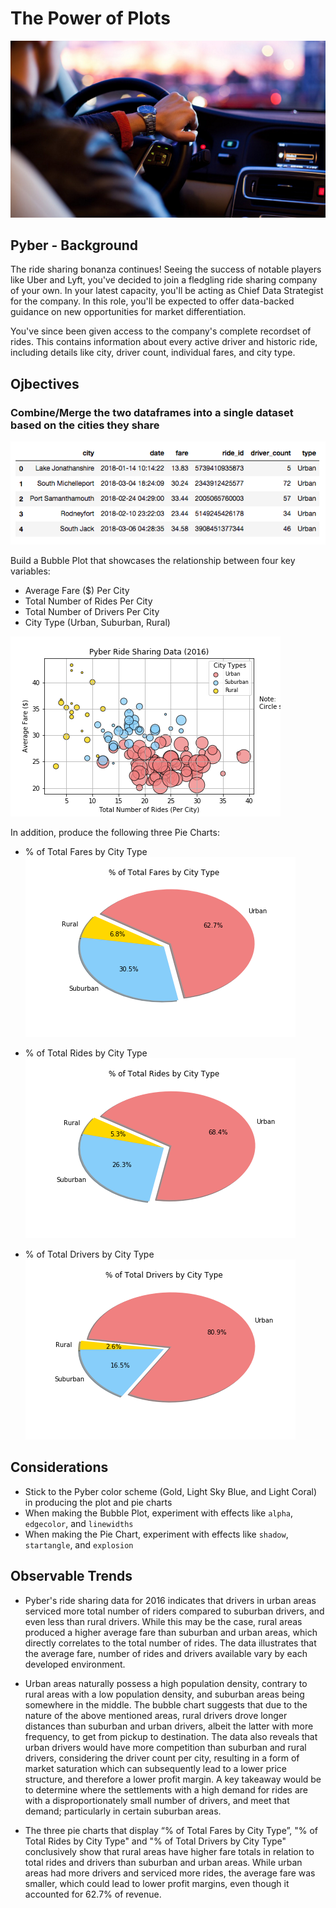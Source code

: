 # The Power of Plots

![x](Images/ride.png)

## Pyber - Background

The ride sharing bonanza continues! Seeing the success of notable players like Uber and Lyft, you've decided to join a fledgling ride sharing company of your own. In your latest capacity, you'll be acting as Chief Data Strategist for the company. In this role, you'll be expected to offer data-backed guidance on new opportunities for market differentiation.

You've since been given access to the company's complete recordset of rides. This contains information about every active driver and historic ride, including details like city, driver count, individual fares, and city type.


## Ojbectives

### Combine/Merge the two dataframes into a single dataset based on the cities they share
![](Images/merged-dataframe_dataset.png)


Build a Bubble Plot that showcases the relationship between four key variables:

* Average Fare ($) Per City
* Total Number of Rides Per City
* Total Number of Drivers Per City
* City Type (Urban, Suburban, Rural)

![](Images/pyber_ridesharing_data_2016.png)

In addition, produce the following three Pie Charts:

* % of Total Fares by City Type
![](Images/pyber_ridesharing_percetage_total_fares.png)

* % of Total Rides by City Type
![](Images/pyber_ridesharing_percetage_total_rides.png)

* % of Total Drivers by City Type
![](Images/pyber_ridesharing_percetage_total_drivers.png)


## Considerations

* Stick to the Pyber color scheme (Gold, Light Sky Blue, and Light Coral) in producing the plot and pie charts
* When making the Bubble Plot, experiment with effects like `alpha`, `edgecolor`, and `linewidths`
* When making the Pie Chart, experiment with effects like `shadow`, `startangle`, and `explosion`


## Observable Trends

* Pyber's ride sharing data for 2016 indicates that drivers in urban areas serviced more total number of riders compared to suburban drivers, and even less than rural drivers. While this may be the case, rural areas produced a higher average fare than suburban and urban areas, which directly correlates to the total number of rides. The data illustrates that the average fare, number of rides and drivers available vary by each developed environment.

* Urban areas naturally possess a high population density, contrary to rural areas with a low population density, and suburban areas being somewhere in the middle. The bubble chart suggests that due to the nature of the above mentioned areas, rural drivers drove longer distances than suburban and urban drivers, albeit the latter with more frequency, to get from pickup to destination. The data also reveals that urban drivers would have more competition than suburban and rural drivers, considering the driver count per city, resulting in a form of market saturation which can subsequently lead to a lower price structure, and therefore a lower profit margin. A key takeaway would be to determine where the settlements with a high demand for rides are with a disproportionately small number of drivers, and meet that demand; particularly in certain suburban areas.

* The three pie charts that display “% of Total Fares by City Type”, "% of Total Rides by City Type" and "% of Total Drivers by City Type" conclusively show that rural areas have higher fare totals in relation to total rides and drivers than suburban and urban areas. While urban areas had more drivers and serviced more rides, the average fare was smaller, which could lead to lower profit margins, even though it accounted for 62.7% of revenue.
